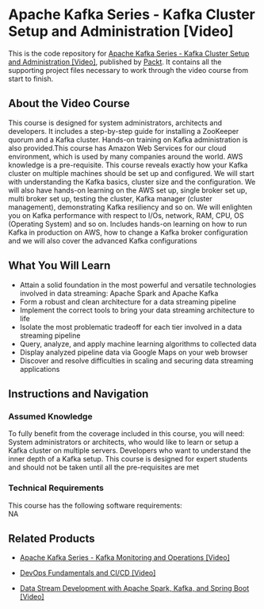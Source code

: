 # Apache Kafka Series - Kafka Cluster Setup and Administration [Video]
This is the code repository for [Apache Kafka Series - Kafka Cluster Setup and Administration [Video]](https://www.packtpub.com/application-development/data-stream-development-apache-spark-kafka-and-spring-boot-video?utm_source=github&utm_medium=repository&utm_campaign=9781789539585), published by [Packt](https://www.packtpub.com/?utm_source=github). It contains all the supporting project files necessary to work through the video course from start to finish.
## About the Video Course
This course is designed for system administrators, architects and developers. It includes a step-by-step guide for installing a ZooKeeper quorum and a Kafka cluster. Hands-on training on Kafka administration is also provided.This course has Amazon Web Services for our cloud environment, which is used by many companies around the world. AWS knowledge is a pre-requisite. This course reveals exactly how your Kafka cluster on multiple machines should be set up and configured. We will start with understanding the Kafka basics, cluster size and the configuration. We will also have hands-on learning on the AWS set up, single broker set up, multi broker set up, testing the cluster, Kafka manager (cluster management), demonstrating Kafka resiliency and so on. We will enlighten you on Kafka performance with respect to I/Os, network, RAM, CPU, OS (Operating System) and so on. Includes hands-on learning on how to run Kafka in production on AWS, how to change a Kafka broker configuration and we will also cover the advanced Kafka configurations

<H2>What You Will Learn</H2>
<DIV class=book-info-will-learn-text>
<UL>
<LI>Attain a solid foundation in the most powerful and versatile technologies involved in data streaming: Apache Spark and Apache Kafka 
<LI>Form a robust and clean architecture for a data streaming pipeline 
<LI>Implement the correct tools to bring your data streaming architecture to life 
<LI>Isolate the most problematic tradeoff for each tier involved in a data streaming pipeline 
<LI>Query, analyze, and apply machine learning algorithms to collected data 
<LI>Display analyzed pipeline data via Google Maps on your web browser 
<LI>Discover and resolve difficulties in scaling and securing data streaming applications </LI></UL></DIV>

## Instructions and Navigation
### Assumed Knowledge
To fully benefit from the coverage included in this course, you will need:<br/>
System administrators or architects, who would like to learn or setup a Kafka cluster on multiple servers. Developers who want to understand the inner depth of a Kafka setup. This course is designed for expert students and should not be taken until all the pre-requisites are met
### Technical Requirements
This course has the following software requirements:<br/>
NA

## Related Products
* [Apache Kafka Series - Kafka Monitoring and Operations [Video]](https://www.packtpub.com/application-development/data-stream-development-apache-spark-kafka-and-spring-boot-video?utm_source=github&utm_medium=repository&utm_campaign=9781789539585)

* [DevOps Fundamentals and CI/CD [Video]](https://www.packtpub.com/application-development/data-stream-development-apache-spark-kafka-and-spring-boot-video?utm_source=github&utm_medium=repository&utm_campaign=9781789539585)

* [Data Stream Development with Apache Spark, Kafka, and Spring Boot [Video]](https://www.packtpub.com/application-development/data-stream-development-apache-spark-kafka-and-spring-boot-video?utm_source=github&utm_medium=repository&utm_campaign=9781789539585)

